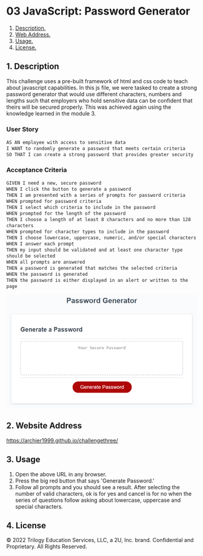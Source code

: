 # 03 JavaScript: Password Generator

1. [ Description. ](#desc)
2. [ Web Address. ](#web-address)
3. [ Usage. ](#usage)
4. [ License. ](#license)

<a name="desc"></a>
## 1. Description

This challenge uses a pre-built framework of html and css code to teach about javascript capabilities. In this js file, we were tasked to create a strong password generator that would use different characters, numbers and lengths such that employers who hold sensitive data can be confident that theirs will be secured properly. This was achieved again using the knowledge learned in the module 3.

### User Story

```
AS AN employee with access to sensitive data
I WANT to randomly generate a password that meets certain criteria
SO THAT I can create a strong password that provides greater security
```

### Acceptance Criteria

```
GIVEN I need a new, secure password
WHEN I click the button to generate a password
THEN I am presented with a series of prompts for password criteria
WHEN prompted for password criteria
THEN I select which criteria to include in the password
WHEN prompted for the length of the password
THEN I choose a length of at least 8 characters and no more than 128 characters
WHEN prompted for character types to include in the password
THEN I choose lowercase, uppercase, numeric, and/or special characters
WHEN I answer each prompt
THEN my input should be validated and at least one character type should be selected
WHEN all prompts are answered
THEN a password is generated that matches the selected criteria
WHEN the password is generated
THEN the password is either displayed in an alert or written to the page
```
![demo](https://raw.githubusercontent.com/ArchieR1999/challengethree/main/Assets/password-generator.png "Screenshot of the challenge")


<a name="web-address"></a>
## 2. Website Address 

https://archier1999.github.io/challengethree/

<a name="usage"></a>
## 3. Usage
1. Open the above URL in any browser.
2. Press the big red button that says 'Generate Password.'
3. Follow all prompts and you should see a result. After selecting the number of valid characters, ok is for yes and cancel is for no when the series of questions follow asking about lowercase, uppercase and special characters.

<a name="license"></a>
## 4. License 

© 2022 Trilogy Education Services, LLC, a 2U, Inc. brand. Confidential and Proprietary. All Rights Reserved.